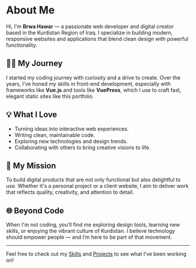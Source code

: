 # About Me

Hi, I'm **Brwa Hawar** — a passionate web developer and digital creator based in the Kurdistan Region of Iraq. I specialize in building modern, responsive websites and applications that blend clean design with powerful functionality.

## 👨‍💻 My Journey

I started my coding journey with curiosity and a drive to create. Over the years, I’ve honed my skills in front-end development, especially with frameworks like **Vue.js** and tools like **VuePress**, which I use to craft fast, elegant static sites like this portfolio.

## 💡 What I Love

- Turning ideas into interactive web experiences.
- Writing clean, maintainable code.
- Exploring new technologies and design trends.
- Collaborating with others to bring creative visions to life.

## 🎯 My Mission

To build digital products that are not only functional but also delightful to use. Whether it's a personal project or a client website, I aim to deliver work that reflects quality, creativity, and attention to detail.

## 🌐 Beyond Code

When I'm not coding, you’ll find me exploring design tools, learning new skills, or enjoying the vibrant culture of Kurdistan. I believe technology should empower people — and I’m here to be part of that movement.

---

Feel free to check out my [Skills](../skills/) and [Projects](../projects/) to see what I’ve been working on!
